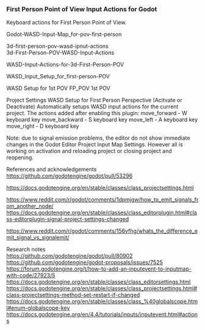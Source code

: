 ### First Person Point of View Input Actions for Godot
Keyboard actions for First Person Point of View.   

Godot-WASD-Input-Map_for-pov-first-person

3d-first-person-pov-wasd-ipnut-actions  
3d-First-Person-POV-WASD-Input-Actions  

WASD-Input-Actions-for-3d-First-Person-POV

WASD_Input_Setup_for_first-person-POV

WASD Setup for 1st POV
FP_POV 
1st POV


Project Settings WASD Setup for First Person Perspective (Acitvate or Deactivate)
Automatically setups WASD input actions for the current project.
The actions added after enabling this plugin:
move_forward  - W keyboard key
move_backward - S keyboard key
move_left     - A keyboard key
move_right    - D keyboard key

Note: due to signal emission problems, the editor do not show immediate changes in the Godot Editor Project Input Map Settings. 
However all is working on activation and reloading project or closing project and reopening.

References and acknowledgements  
https://github.com/godotengine/godot/pull/53296

https://docs.godotengine.org/en/stable/classes/class_projectsettings.html  

https://www.reddit.com/r/godot/comments/1dpmjgw/how_to_emit_signals_from_another_node/
https://docs.godotengine.org/en/stable/classes/class_editorplugin.html#class-editorplugin-signal-project-settings-changed

https://www.reddit.com/r/godot/comments/156vfhg/whats_the_difference_emit_signal_vs_signalemit/  


Research notes   
https://github.com/godotengine/godot/pull/80902
https://github.com/godotengine/godot-proposals/issues/7525
https://forum.godotengine.org/t/how-to-add-an-inputevent-to-inputmap-with-code/27923/5
https://docs.godotengine.org/en/stable/classes/class_editorsettings.html
https://docs.godotengine.org/en/stable/classes/class_projectsettings.html#class-projectsettings-method-set-restart-if-changed
https://docs.godotengine.org/en/stable/classes/class_%40globalscope.html#enum-globalscope-key
https://docs.godotengine.org/en/4.4/tutorials/inputs/inputevent.html#actions
